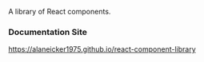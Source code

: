 A library of React components.

### Documentation Site

<a href="https://alaneicker1975.github.io/react-component-library" target="_blank" rel="noopener noreferrer">https://alaneicker1975.github.io/react-component-library</a>
